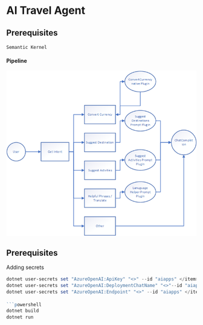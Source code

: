 
# AI Travel Agent 

## Prerequisites
    Semantic Kernel 

#### Pipeline

![Pipeline](./Images/TravelAgent.png)


## Prerequisites

Adding secrets

```powershell
dotnet user-secrets set "AzureOpenAI:ApiKey" "<>" --id "aiapps" </item>
dotnet user-secrets set "AzureOpenAI:DeploymentChatName" "<>"--id "aiapps" </item>
dotnet user-secrets set "AzureOpenAI:Endpoint" "<>" --id "aiapps" </item>

```powershell
dotnet build
dotnet run
```

